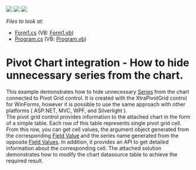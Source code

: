<!-- default badges list -->
![](https://img.shields.io/endpoint?url=https://codecentral.devexpress.com/api/v1/VersionRange/128579731/13.1.4%2B)
[![](https://img.shields.io/badge/Open_in_DevExpress_Support_Center-FF7200?style=flat-square&logo=DevExpress&logoColor=white)](https://supportcenter.devexpress.com/ticket/details/E3188)
[![](https://img.shields.io/badge/📖_How_to_use_DevExpress_Examples-e9f6fc?style=flat-square)](https://docs.devexpress.com/GeneralInformation/403183)
<!-- default badges end -->
<!-- default file list -->
*Files to look at*:

* [Form1.cs](./CS/WindowsApplication53/Form1.cs) (VB: [Form1.vb](./VB/WindowsApplication53/Form1.vb))
* [Program.cs](./CS/WindowsApplication53/Program.cs) (VB: [Program.vb](./VB/WindowsApplication53/Program.vb))
<!-- default file list end -->
# Pivot Chart integration - How to hide unnecessary series from the chart.


<p>This example demonstrates how to hide unnecessary <a href="http://documentation.devexpress.com/#XtraCharts/CustomDocument6167"><u>Series</u></a> from the chart connected  to Pivot Grid control.   It is created with the XtraPivotGrid control for WinForms, however it is possible to use the same approach with other platforms ( ASP.NET, MVC, WPF, and Silverlight ).<br />
The pivot grid control provides information to the attached chart in the form of a simple table. Each row of this table represents single pivot grid cell. From this row, you can get cell values, the argument object generated from the corresponding <a href="http://documentation.devexpress.com/#WindowsForms/CustomDocument1694"><u>Field Value</u></a> and the series name generated from the opposite <a href="http://documentation.devexpress.com/#WindowsForms/CustomDocument1694"><u>Field Values</u></a>. In addition, it provides an API to get detailed information about the corresponding cell. The attached solution demonstrates how to modify the chart datasource table to achieve the required result.</p>

<br/>


